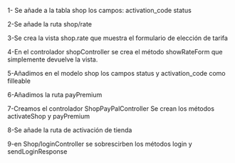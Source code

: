 1- Se añade a la tabla shop los campos:
	activation_code
	status

2-Se añade la ruta shop/rate

3-Se crea la vista shop.rate que muestra el formulario de elección de tarifa

4-En el controlador shopController se crea el método showRateForm que simplemente devuelve la vista.

5-Añadimos en el modelo shop los campos status y activation_code como filleable

6-Añadimos la ruta payPremium

7-Creamos el controlador ShopPayPalController Se crean los métodos activateShop y payPremium

8-Se añade la ruta de activación de tienda 

9-en Shop/loginController se sobrescirben los métodos login y sendLoginResponse
